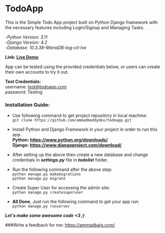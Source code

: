 # TodoApp

This is the Simple Todo App project built on Python Django framework with the necessary features including Login/Signup and Managing Tasks.

-*Python Version: 3.11*<br>
-*Django Version: 4.2*<br>
-*Database: 10.3.38-MariaDB-log-cll-lve*<br>

**Link: <a href='http://todoapp.ammadbaig.com/' target="_blank">Live Demo</a>**

App can be tested using the provided credentials below, or users can create their own accounts to try it out.

**Test Credentials:**<br>
username: test@todoapp.com<br>
password: Testing


### Installation Guide:
- Use following command to get project repository in local machine: <br>
```git clone https://github.com/ammadmaddydev/todoapp.git ```

- Install Python and Django Framework in your project in order to run this app.<br>
**Python: https://www.python.org/downloads/** <br>
**Django: https://www.djangoproject.com/download/** <br>

- After setting up the above then create a new database and change credentials in ***settings.py*** file in ***todolist*** folder.<br>

- Run the following command after the above step: <br>
```python manage.py makemigrations ``` <br>
```python manage.py migrate ``` <br> 

- Create Super User for accessing the admin site: <br>
```python manage.py createsuperuser ``` <br>

- **All Done**, Just run the following command to get your app run: <br>
```python manage.py runserver ``` <br>

***Let's make some awesome code  <3 ;)***

###Write a feedback for me: https://ammadbaig.com/
